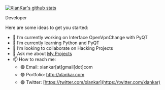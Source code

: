[![XlanKar's github stats](https://github-readme-stats.vercel.app/api?username=MrCl0wnLab&show_icons=true&theme=radical)](https://github.com/anuraghazra/github-readme-stats)

Developer

Here are some ideas to get you started:

- 🔭 I’m currently working on Interface OpenVpnChange with PyQT
- 🌱 I’m currently learning Python and PyQT
- 👯 I’m looking to collaborate on Hacking Projects
- 💬 Ask me about [My Projects](https://github.com/XlanKar "My Projects")
- 📫 How to reach me: 
  - 🟢 Email: xlankar[at]gmail[dot]com
  - 🟢 Portfolio: http://xlankar.com
  - 🟢 Twitter: [https://twitter.com/xlankar](https://twitter.com/xlankar)
